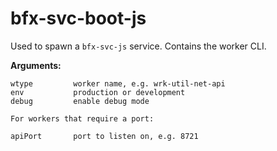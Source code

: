 # bfx-svc-boot-js

Used to spawn a `bfx-svc-js` service. Contains the worker CLI.

**Arguments:**

```
wtype         worker name, e.g. wrk-util-net-api
env           production or development
debug         enable debug mode

For workers that require a port:

apiPort       port to listen on, e.g. 8721
```
